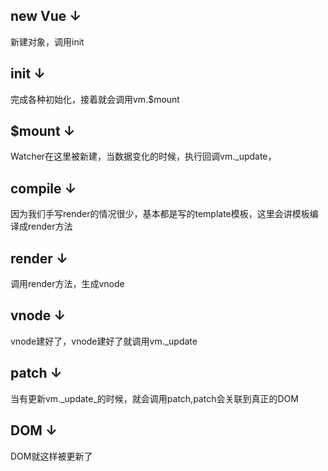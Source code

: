## new Vue ↓
新建对象，调用init

## init ↓
完成各种初始化，接着就会调用vm.$mount

## $mount ↓
Watcher在这里被新建，当数据变化的时候，执行回调vm._update，

## compile ↓
因为我们手写render的情况很少，基本都是写的template模板，这里会讲模板编译成render方法

## render ↓
调用render方法，生成vnode

## vnode ↓
vnode建好了，vnode建好了就调用vm._update

## patch ↓
当有更新vm._update_的时候，就会调用patch,patch会关联到真正的DOM

## DOM ↓
DOM就这样被更新了
